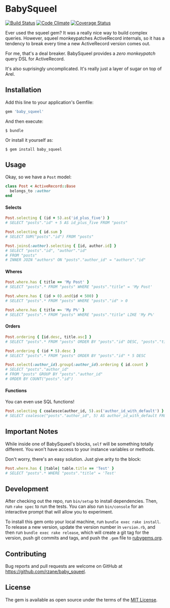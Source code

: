 # BabySqueel

[![Build Status](https://travis-ci.org/rzane/baby_squeel.svg?branch=master)](https://travis-ci.org/rzane/baby_squeel)
[![Code Climate](https://codeclimate.com/github/rzane/baby_squeel/badges/gpa.svg)](https://codeclimate.com/github/rzane/baby_squeel)
[![Coverage Status](https://coveralls.io/repos/github/rzane/baby_squeel/badge.svg?branch=master)](https://coveralls.io/github/rzane/baby_squeel?branch=master)

Ever used the squeel gem? It was a really nice way to build complex queries. However, squeel monkeypatches ActiveRecord internals, so it has a tendency to break every time a new ActiveRecord version comes out.

For me, that's a deal breaker. BabySqueel provides a *zero monkeypatch* query DSL for ActiveRecord.

It's also suprisingly uncomplicated. It's really just a layer of sugar on top of Arel.

## Installation

Add this line to your application's Gemfile:

```ruby
gem 'baby_squeel'
```

And then execute:

    $ bundle

Or install it yourself as:

    $ gem install baby_squeel

## Usage

Okay, so we have a `Post` model:

```ruby
class Post < ActiveRecord::Base
  belongs_to :author
end
```

#### Selects

```ruby
Post.selecting { (id + 5).as('id_plus_five') }
# SELECT "posts"."id" + 5 AS id_plus_five FROM "posts"

Post.selecting { id.sum }
# SELECT SUM("posts"."id") FROM "posts"

Post.joins(:author).selecting { [id, author.id] }
# SELECT "posts"."id", "author"."id"
# FROM "posts"
# INNER JOIN "authors" ON "posts"."author_id" = "authors"."id"
```

#### Wheres

```ruby
Post.where.has { title == 'My Post' }
# SELECT "posts".* FROM "posts" WHERE "posts"."title" = 'My Post'

Post.where.has { (id > 0).and(id < 500) }
# SELECT "posts".* FROM "posts" WHERE "posts"."id" > 0

Post.where.has { title =~ 'My P%' }
# SELECT "posts".* FROM "posts" WHERE "posts"."title" LIKE 'My P%'
```

#### Orders

```ruby
Post.ordering { [id.desc, title.asc] }
# SELECT "posts".* FROM "posts" ORDER BY "posts"."id" DESC, "posts"."title" ASC

Post.ordering { (id * 5).desc }
# SELECT "posts".* FROM "posts" ORDER BY "posts"."id" * 5 DESC

Post.select(:author_id).group(:author_id).ordering { id.count }
# SELECT "posts"."author_id"
# FROM "posts" GROUP BY "posts"."author_id"
# ORDER BY COUNT("posts"."id")
```

#### Functions

You can even use SQL functions!

```ruby
Post.selecting { coalesce(author_id, 5).as('author_id_with_default') }
# SELECT coalesce("posts"."author_id", 5) AS author_id_with_default FROM "posts"
```

## Important Notes

While inside one of BabySqueel's blocks, `self` will be something totally different. You won't have access to your instance variables or methods.

Don't worry, there's an easy solution. Just give arity to the block:

```ruby
Post.where.has { |table| table.title == 'Test' }
# SELECT "posts".* WHERE "posts"."title" = 'Test'
```

## Development

After checking out the repo, run `bin/setup` to install dependencies. Then, run `rake spec` to run the tests. You can also run `bin/console` for an interactive prompt that will allow you to experiment.

To install this gem onto your local machine, run `bundle exec rake install`. To release a new version, update the version number in `version.rb`, and then run `bundle exec rake release`, which will create a git tag for the version, push git commits and tags, and push the `.gem` file to [rubygems.org](https://rubygems.org).

## Contributing

Bug reports and pull requests are welcome on GitHub at https://github.com/rzane/baby_squeel.


## License

The gem is available as open source under the terms of the [MIT License](http://opensource.org/licenses/MIT).
